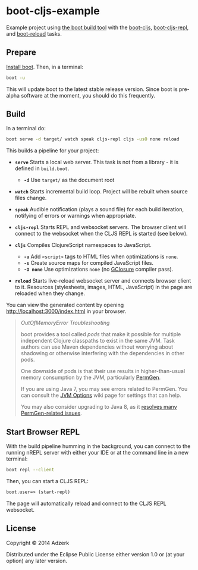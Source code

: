 # boot-cljs-example

Example project using [the boot build tool][boot] with the [boot-cljs],
[boot-cljs-repl], and [boot-reload] tasks.

## Prepare

[Install boot][installboot].  Then, in a terminal:

```bash
boot -u
```

This will update boot to the latest stable release version. Since boot is
pre-alpha software at the moment, you should do this frequently.

## Build

In a terminal do:

```bash
boot serve -d target/ watch speak cljs-repl cljs -usO none reload
```

This builds a pipeline for your project:

* **`serve`** Starts a local web server.  This task is not from a
  library - it is defined in `build.boot`.
  * **`-d`** Use `target/` as the document root

* **`watch`** Starts incremental build loop. Project will be rebuilt when source
  files change.

* **`speak`** Audible notification (plays a sound file) for each build iteration,
  notifying of errors or warnings when appropriate.

* **`cljs-repl`** Starts REPL and websocket servers. The browser client will
  connect to the websocket when the CLJS REPL is started (see below).

* **`cljs`** Compiles ClojureScript namespaces to JavaScript.
  * **`-u`** Add `<script>` tags to HTML files when optimizations is `none`.
  * **`-s`** Create source maps for compiled JavaScript files.
  * **`-O none`** Use optimizations `none` (no [GClosure][gclosure] compiler pass).

* **`reload`** Starts live-reload websocket server and connects browser client
  to it. Resources (stylesheets, images, HTML, JavaScript) in the page are
  reloaded when they change.

You can view the generated content by opening
[http://localhost:3000/index.html](http://localhost:3000/index.html)
in your browser.

> *OutOfMemoryError Troubleshooting*
>
> boot provides a tool called _pods_ that make it possible for multiple
> independent Clojure classpaths to exist in the same JVM.  Task authors
> can use Maven dependencies without worrying about
> shadowing or otherwise interfering with the dependencies in other pods.
>
> One downside of pods is that their use results in higher-than-usual
> memory consumption by the JVM, particularly
> [PermGen](http://stackoverflow.com/questions/88235/dealing-with-java-lang-outofmemoryerror-permgen-space-error).
>
> If you are using Java 7, you may see errors related to PermGen.  You
> can consult the
> [JVM Options](https://github.com/boot-clj/boot/wiki/JVM-Options) wiki
> page for settings that can help.
>
> You may also consider upgrading to Java 8, as it
> [resolves many PermGen-related issues](http://www.infoq.com/news/2013/03/java-8-permgen-metaspace).

## Start Browser REPL

With the build pipeline humming in the background, you can connect to the running nREPL
server with either your IDE or at the command line in a new terminal:

```bash
boot repl --client
```

Then, you can start a CLJS REPL:

```clojure
boot.user=> (start-repl)
```

The page will automatically reload and connect to the CLJS REPL websocket.

## License

Copyright © 2014 Adzerk

Distributed under the Eclipse Public License either version 1.0 or (at
your option) any later version.

[boot]:             https://github.com/boot-clj/boot
[cider]:            https://github.com/clojure-emacs/cider
[boot-cljs]:        https://github.com/adzerk/boot-cljs
[boot-cljs-repl]:   https://github.com/adzerk/boot-cljs-repl
[boot-reload]:      https://github.com/adzerk/boot-reload
[installboot]:      https://github.com/boot-clj/boot#install
[gclosure]:         https://developers.google.com/closure/compiler/
